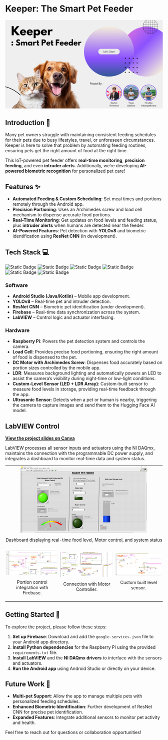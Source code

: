# **Keeper: The Smart Pet Feeder**

![Smart Pet Feeder](https://github.com/deshan0/keeper-smart-pet-feeder/blob/207ea345081864286d60e732e49a061c5e962aa8/Images/Smart%20Pet%20Feeder.png)

## **Introduction 🚀**
Many pet owners struggle with maintaining consistent feeding schedules for their pets due to busy lifestyles, travel, or unforeseen circumstances. Keeper is here to solve that problem by automating feeding routines, ensuring pets get the right amount of food at the right time.

This IoT-powered pet feeder offers **real-time monitoring**, **precision feeding**, and even **intruder alerts**. Additionally, we’re developing **AI-powered biometric recognition** for personalized pet care!

## **Features ✨**
- **Automated Feeding & Custom Scheduling**: Set meal times and portions remotely through the Android app.
- **Precision Portioning**: Uses an Archimedes screw and load cell mechanism to dispense accurate food portions.
- **Real-Time Monitoring**: Get updates on food levels and feeding status, plus **intruder alerts** when humans are detected near the feeder.
- **AI-Powered Features**: Pet detection with **YOLOv8** and biometric identification using **ResNet CNN** (in development).

## **Tech Stack 💻**

![Static Badge](https://img.shields.io/badge/Kotlin-black?logo=kotlin)
![Static Badge](https://img.shields.io/badge/Python-black?logo=python)
![Static Badge](https://img.shields.io/badge/OpenCV-black?logo=opencv&logoColor=green)
![Static Badge](https://img.shields.io/badge/YOLO-black?logo=yolo)
![Static Badge](https://img.shields.io/badge/Firebase-black?logo=firebase&logoColor=%23EB844E)
![Static Badge](https://img.shields.io/badge/LabVIEW-black?logo=labview)
          
### **Software**

- **Android Studio (Java/Kotlin)** – Mobile app development.
- **YOLOv8** – Real-time pet and intruder detection.
- **ResNet CNN** – Biometric pet identification (under development).
- **Firebase** – Real-time data synchronization across the system.
- **LabVIEW** – Control logic and actuator interfacing.

### **Hardware**

- **Raspberry Pi**: Powers the pet detection system and controls the camera.
- **Load Cell**: Provides precise food portioning, ensuring the right amount of food is dispensed to the pet.
- **DC Motor with Archimedes Screw**: Dispenses food accurately based on portion sizes controlled by the mobile app.
- **LDR**: Measures background lighting and automatically powers an LED to assist the camera’s visibility during night-time or low-light conditions.
- **Custom-Level Sensor (LED + LDR Array)**: Custom-built sensor to measure food levels in storage, providing real-time feedback through the app.
- **Ultrasonic Sensor**: Detects when a pet or human is nearby, triggering the camera to capture images and send them to the Hugging Face AI model.

## **LabVIEW Control**

[**View the project slides on Canva**](https://www.canva.com/design/DAGtmpuYUc0/LGxgbsBoaLjTx6qRb8mZMQ/view?utm_content=DAGtmpuYUc0&utm_campaign=designshare&utm_medium=link2&utm_source=uniquelinks&utlId=h48197c4098)

LabVIEW processes all sensor inputs and actuators using the NI DAQmx, maintains the connection with the programmable DC power supply, and integrates a dashboard to monitor real-time data and system status.

<table style="width: 100%; border-collapse: collapse;">
  <tr>
    <td colspan="3" align="center" style="padding: 0;">
      <img src="Images/Keeper_Front_Panel.png" alt="Image 1" style="width: 80%; height: auto; display: block; margin: 0 auto;">
      <p align="center">Dashboard displaying real-time food level, Motor control, and system status</p>
    </td>
  </tr>
  <tr>
    <td style="padding: 5px; text-align: center;">
      <img src="Images/Portion_control_vi.png" alt="Image 2" style="width: 100%; height: auto; display: block;">
      <p>Portion control integration with Firebase.</p>
    </td>
    <td style="padding: 5px; text-align: center;">
      <img src="Images/Motor_control_vi.png" alt="Image 3" style="width: 100%; height: auto; display: block;">
      <p>Connection with Motor Controller.</p>
    </td>
    <td style="padding: 5px; text-align: center;">
      <img src="Images/Food_level_vi.png" alt="Image 4" style="width: 100%; height: auto; display: block;">
      <p>Custom built level sensor.</p>
    </td>
  </tr>
</table>

## **Getting Started 🚀**

To explore the project, please follow these steps:

1. **Set up Firebase**: Download and add the `google-services.json` file to your Android app directory.
2. **Install Python dependencies** for the Raspberry Pi using the provided `requirements.txt` file.
3. **Install LabVIEW** and the **NI DAQmx drivers** to interface with the sensors and actuators.
4. **Run the Android app** using Android Studio or directly on your device.

## **Future Work 🔮**

- **Multi-pet Support**: Allow the app to manage multiple pets with personalized feeding schedules.
- **Enhanced Biometric Identification**: Further development of ResNet CNN for precise pet identification.
- **Expanded Features**: Integrate additional sensors to monitor pet activity and health.

Feel free to reach out for questions or collaboration opportunities!
